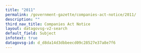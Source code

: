 ```yaml
---
title: "2011"
permalink: /government-gazette/companies-act-notice/2011/
description: ""
third_nav_title: Companies Act Notice
layout: datagovsg-v2-search
default_field: Subject
infotext: true
datagovsg-id: d_d8da14d3dbbeecd09c28527e37a8e7f6
---
```

